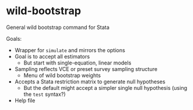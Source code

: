 wild-bootstrap
==============

General wild bootstrap command for Stata

Goals:
* Wrapper for `simulate` and mirrors the options
* Goal is to accept all estimators
	* But start with single-equation, linear models
* Sampling reflects VCE or preset survey sampling structure
	* Menu of wild bootstrap weights
* Accepts a Stata restriction matrix to generate null hypotheses
	* But the default might accept a simpler single null hypothesis (using the `test` syntax?)
* Help file
